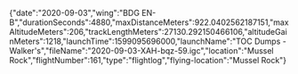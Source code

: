 {"date":"2020-09-03","wing":"BDG EN-B","durationSeconds":4880,"maxDistanceMeters":922.0402562187151,"maxAltitudeMeters":206,"trackLengthMeters":27130.292150466106,"altitudeGainMeters":1218,"launchTime":1599095696000,"launchName":"TOC Dumps - Walker's","fileName":"2020-09-03-XAH-bqz-59.igc","location":"Mussel Rock","flightNumber":161,"type":"flightlog","flying-location":"Mussel Rock"}
